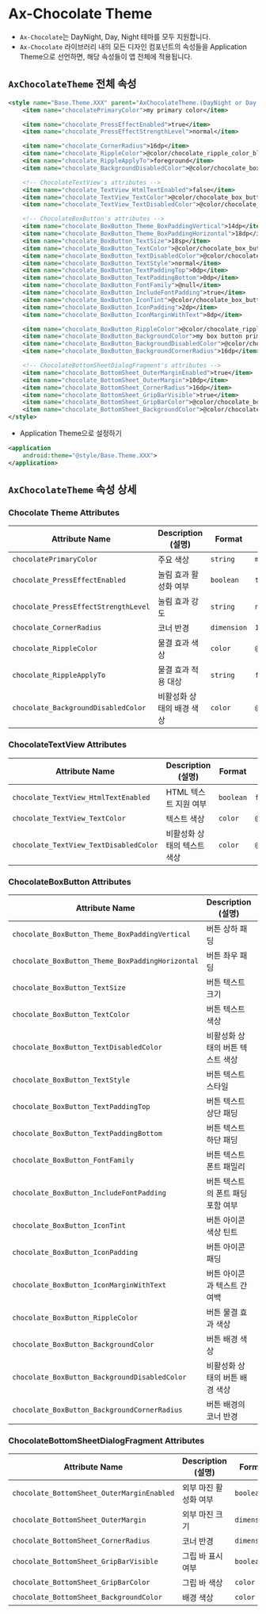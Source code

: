 # Ax-Chocolate Theme

- `Ax-Chocolate`는 DayNight, Day, Night 테마를 모두 지원합니다.
- `Ax-Chocolate` 라이브러리 내의 모든 디자인 컴포넌트의 속성들을 Application Theme으로 선언하면, 해당 속성들이 앱 전체에 적용됩니다.

## `AxChocolateTheme` 전체 속성

```xml
<style name="Base.Theme.XXX" parent="AxChocolateTheme.(DayNight or Day or Night)">
    <item name="chocolatePrimaryColor">my primary color</item>

    <item name="chocolate_PressEffectEnabled">true</item>
    <item name="chocolate_PressEffectStrengthLevel">normal</item>

    <item name="chocolate_CornerRadius">16dp</item>
    <item name="chocolate_RippleColor">@color/chocolate_ripple_color_black</item>
    <item name="chocolate_RippleApplyTo">foreground</item>
    <item name="chocolate_BackgroundDisabledColor">@color/chocolate_box_button_background_disabled</item>

    <!-- ChocolateTextView's attributes -->
    <item name="chocolate_TextView_HtmlTextEnabled">false</item>
    <item name="chocolate_TextView_TextColor">@color/chocolate_box_button_text</item>
    <item name="chocolate_TextView_TextDisabledColor">@color/chocolate_box_button_text_disabled</item>

    <!-- ChocolateBoxButton's attributes -->
    <item name="chocolate_BoxButton_Theme_BoxPaddingVertical">14dp</item>
    <item name="chocolate_BoxButton_Theme_BoxPaddingHorizontal">18dp</item>
    <item name="chocolate_BoxButton_TextSize">18sp</item>
    <item name="chocolate_BoxButton_TextColor">@color/chocolate_box_button_text</item>
    <item name="chocolate_BoxButton_TextDisabledColor">@color/chocolate_box_button_text_disabled</item>
    <item name="chocolate_BoxButton_TextStyle">normal</item>
    <item name="chocolate_BoxButton_TextPaddingTop">0dp</item>
    <item name="chocolate_BoxButton_TextPaddingBottom">0dp</item>
    <item name="chocolate_BoxButton_FontFamily">@null</item>
    <item name="chocolate_BoxButton_IncludeFontPadding">true</item>
    <item name="chocolate_BoxButton_IconTint">@color/chocolate_box_button_text_day</item>
    <item name="chocolate_BoxButton_IconPadding">2dp</item>
    <item name="chocolate_BoxButton_IconMarginWithText">8dp</item>

    <item name="chocolate_BoxButton_RippleColor">@color/chocolate_ripple_color_black</item>
    <item name="chocolate_BoxButton_BackgroundColor">my box button primary color</item>
    <item name="chocolate_BoxButton_BackgroundDisabledColor">@color/chocolate_box_button_background_disabled</item>
    <item name="chocolate_BoxButton_BackgroundCornerRadius">16dp</item>

    <!-- ChocolateBottomSheetDialogFragment's attributes -->
    <item name="chocolate_BottomSheet_OuterMarginEnabled">true</item>
    <item name="chocolate_BottomSheet_OuterMargin">10dp</item>
    <item name="chocolate_BottomSheet_CornerRadius">16dp</item>
    <item name="chocolate_BottomSheet_GripBarVisible">true</item>
    <item name="chocolate_BottomSheet_GripBarColor">@color/chocolate_bottom_sheet_grip_bar</item>
    <item name="chocolate_BottomSheet_BackgroundColor">@color/chocolate_bottom_sheet_background</item>
</style>
```

- Application Theme으로 설정하기

```xml
<application
    android:theme="@style/Base.Theme.XXX">
</application>
```

## `AxChocolateTheme` 속성 상세

### Chocolate Theme Attributes

| Attribute Name                       | Description (설명) | Format      | Default Value                                     |
|--------------------------------------|------------------|-------------|---------------------------------------------------|
| `chocolatePrimaryColor`              | 주요 색상            | `string`    | `my primary color`                                |
| `chocolate_PressEffectEnabled`       | 눌림 효과 활성화 여부     | `boolean`   | `true`                                            |
| `chocolate_PressEffectStrengthLevel` | 눌림 효과 강도         | `string`    | `normal`                                          |
| `chocolate_CornerRadius`             | 코너 반경            | `dimension` | `16dp`                                            |
| `chocolate_RippleColor`              | 물결 효과 색상         | `color`     | `@color/chocolate_ripple_color_black`             |
| `chocolate_RippleApplyTo`            | 물결 효과 적용 대상      | `string`    | `foreground`                                      |
| `chocolate_BackgroundDisabledColor`  | 비활성화 상태의 배경 색상   | `color`     | `@color/chocolate_box_button_background_disabled` |

### ChocolateTextView Attributes

| Attribute Name                         | Description (설명) | Format    | Default Value                               |
|----------------------------------------|------------------|-----------|---------------------------------------------|
| `chocolate_TextView_HtmlTextEnabled`   | HTML 텍스트 지원 여부   | `boolean` | `false`                                     |
| `chocolate_TextView_TextColor`         | 텍스트 색상           | `color`   | `@color/chocolate_box_button_text`          |
| `chocolate_TextView_TextDisabledColor` | 비활성화 상태의 텍스트 색상  | `color`   | `@color/chocolate_box_button_text_disabled` |

### ChocolateBoxButton Attributes

| Attribute Name                                   | Description (설명)    | Format      | Default Value                                     |
|--------------------------------------------------|---------------------|-------------|---------------------------------------------------|
| `chocolate_BoxButton_Theme_BoxPaddingVertical`   | 버튼 상하 패딩            | `dimension` | `14dp`                                            |
| `chocolate_BoxButton_Theme_BoxPaddingHorizontal` | 버튼 좌우 패딩            | `dimension` | `18dp`                                            |
| `chocolate_BoxButton_TextSize`                   | 버튼 텍스트 크기           | `dimension` | `18sp`                                            |
| `chocolate_BoxButton_TextColor`                  | 버튼 텍스트 색상           | `color`     | `@color/chocolate_box_button_text`                |
| `chocolate_BoxButton_TextDisabledColor`          | 비활성화 상태의 버튼 텍스트 색상  | `color`     | `@color/chocolate_box_button_text_disabled`       |
| `chocolate_BoxButton_TextStyle`                  | 버튼 텍스트 스타일          | `string`    | `normal`                                          |
| `chocolate_BoxButton_TextPaddingTop`             | 버튼 텍스트 상단 패딩        | `dimension` | `0dp`                                             |
| `chocolate_BoxButton_TextPaddingBottom`          | 버튼 텍스트 하단 패딩        | `dimension` | `0dp`                                             |
| `chocolate_BoxButton_FontFamily`                 | 버튼 텍스트 폰트 패밀리       | `reference` | `@null`                                           |
| `chocolate_BoxButton_IncludeFontPadding`         | 버튼 텍스트의 폰트 패딩 포함 여부 | `boolean`   |                                                   |
| `chocolate_BoxButton_IconTint`                   | 버튼 아이콘 색상 틴트        | `color`     | `@color/chocolate_box_button_text_day`            |
| `chocolate_BoxButton_IconPadding`                | 버튼 아이콘 패딩           | `dimension` | `2dp`                                             |
| `chocolate_BoxButton_IconMarginWithText`         | 버튼 아이콘과 텍스트 간 여백    | `dimension` | `8dp`                                             |
| `chocolate_BoxButton_RippleColor`                | 버튼 물결 효과 색상         | `color`     | `@color/chocolate_ripple_color_black`             |
| `chocolate_BoxButton_BackgroundColor`            | 버튼 배경 색상            | `string`    | `my box button primary color`                     |
| `chocolate_BoxButton_BackgroundDisabledColor`    | 비활성화 상태의 버튼 배경 색상   | `color`     | `@color/chocolate_box_button_background_disabled` |
| `chocolate_BoxButton_BackgroundCornerRadius`     | 버튼 배경의 코너 반경        | `dimension` | `16dp`                                            |

### ChocolateBottomSheetDialogFragment Attributes

| Attribute Name                             | Description (설명) | Format      | Default Value                              |
|--------------------------------------------|------------------|-------------|--------------------------------------------|
| `chocolate_BottomSheet_OuterMarginEnabled` | 외부 마진 활성화 여부     | `boolean`   | `true`                                     |
| `chocolate_BottomSheet_OuterMargin`        | 외부 마진 크기         | `dimension` | `10dp`                                     |
| `chocolate_BottomSheet_CornerRadius`       | 코너 반경            | `dimension` | `16dp`                                     |
| `chocolate_BottomSheet_GripBarVisible`     | 그립 바 표시 여부       | `boolean`   | `true`                                     |
| `chocolate_BottomSheet_GripBarColor`       | 그립 바 색상          | `color`     | `@color/chocolate_bottom_sheet_grip_bar`   |
| `chocolate_BottomSheet_BackgroundColor`    | 배경 색상            | `color`     | `@color/chocolate_bottom_sheet_background` |